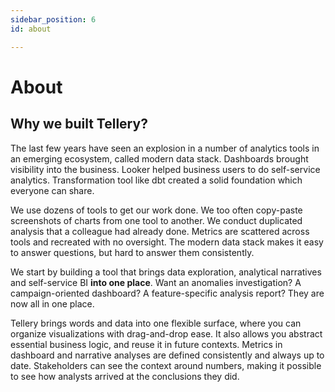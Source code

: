 ```yaml
---
sidebar_position: 6
id: about

---
```

# About

## Why we built Tellery?


The last few years have seen an explosion in a number of analytics tools in an emerging ecosystem, called modern data stack. Dashboards brought visibility into the business. Looker helped business users to do self-service analytics. Transformation tool like dbt created a solid foundation which everyone can share. 


We use dozens of tools to get our work done. We too often copy-paste screenshots of charts from one tool to another. We conduct duplicated analysis that a colleague had already done. Metrics are scattered across tools and recreated with no oversight. The modern data stack makes it easy to answer questions, but hard to answer them consistently.


We start by building a tool that brings data exploration, analytical narratives and self-service BI **into one place**. Want an anomalies investigation? A campaign-oriented dashboard? A feature-specific analysis report? 
They are now all in one place.


Tellery brings words and data into one flexible surface, where you can organize visualizations with drag-and-drop ease.  It also allows you abstract essential business logic, and reuse it in future contexts. Metrics in dashboard and narrative analyses are defined consistently and always up to date. Stakeholders can see the context around numbers, making it possible to see how analysts arrived at the conclusions they did.